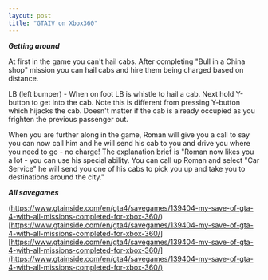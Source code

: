 ```yaml
---
layout: post
title: "GTAIV on Xbox360"
---
```


***Getting around***


At first in the game you can't hail cabs.  After completing "Bull in a China shop" mission you can hail cabs and hire them being charged based on distance.

LB (left bumper) - When on foot LB is whistle to hail a cab.  Next hold Y-button to get into the cab. Note this is different from pressing Y-button which hijacks the cab.  Doesn't matter if the cab is already occupied as you frighten the previous passenger out.

When you are further along in the game, Roman will give you a call to say you can now call him and he will send his cab to you and drive you where you need to go - no charge!   The explanation brief is "Roman now likes you a lot - you can use his special ability. You can call up Roman and select "Car Service" he will send you one of his cabs to pick you up and take you to destinations around the city."

***All savegames***

(https://www.gtainside.com/en/gta4/savegames/139404-my-save-of-gta-4-with-all-missions-completed-for-xbox-360/)[https://www.gtainside.com/en/gta4/savegames/139404-my-save-of-gta-4-with-all-missions-completed-for-xbox-360/]
[https://www.gtainside.com/en/gta4/savegames/139404-my-save-of-gta-4-with-all-missions-completed-for-xbox-360/](https://www.gtainside.com/en/gta4/savegames/139404-my-save-of-gta-4-with-all-missions-completed-for-xbox-360/)

